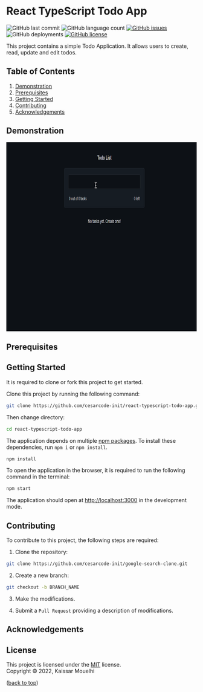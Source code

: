 # React TypeScript Todo App

![GitHub last commit](https://img.shields.io/github/last-commit/cesarcode-init/react-typescript-todo-app)
![GitHub language count](https://img.shields.io/github/languages/count/cesarcode-init/react-typescript-todo-app)
[![GitHub issues](https://img.shields.io/github/issues/cesarcode-init/react-typescript-todo-app)](https://github.com/cesarcode-init/react-typescript-todo-app/issues)
![GitHub deployments](https://img.shields.io/github/deployments/cesarcode-init/react-typescript-todo-app/github-pages)
[![GitHub license](https://img.shields.io/github/license/cesarcode-init/react-typescript-todo-app)](https://github.com/cesarcode-init/react-typescript-todo-app/blob/main/LICENSE)

This project contains a simple Todo Application. It allows users to create, read, update and edit todos.

## Table of Contents

1. [Demonstration](#demonstration)
2. [Prerequisites](#prerequisites)
3. [Getting Started](#getting-started)
4. [Contributing](#contributing)
5. [Acknowledgements](#acknowledgements)

## Demonstration

<p><img align="center" src="https://github.com/cesarcode-init/react-typescript-todo-app/blob/master/demo.gif" alt="todo application demonstration"  height="500" /></p>

## Prerequisites

## Getting Started

It is required to clone or fork this project to get started.

Clone this project by running the following command:

```bash
git clone https://github.com/cesarcode-init/react-typescript-todo-app.git
```

Then change directory:

```bash
cd react-typescript-todo-app
```

The application depends on multiple [npm packages](https://www.npmjs.com/). To install these dependencies, run `npm i` or `npm install`.

```bash
npm install
```

To open the application in the browser, it is required to run the following command in the terminal:

```bash
npm start
```

The application should open at [http://localhost:3000](http://localhost:3000) in the development mode.

## Contributing

To contribute to this project, the following steps are required:

1. Clone the repository:

```bash
git clone https://github.com/cesarcode-init/google-search-clone.git
```

2. Create a new branch:

```bash
git checkout -b BRANCH_NAME
```

3. Make the modifications.

4. Submit a `Pull Request` providing a description of modifications.

## Acknowledgements

## License

This project is licensed under the [MIT](https://choosealicense.com/licenses/mit/) license. <br/> Copyright © 2022, Kaissar Mouelhi

([back to top](#getting-started))
